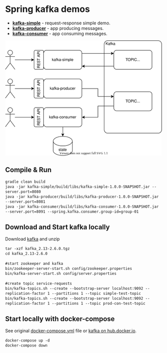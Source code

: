 # Spring kafka demos

* [__kafka-simple__](kafka-simple) - request-response simple demo.
* [__kafka-producer__](kafka-producer) - app producing messages.
* [__kafka-consumer__](kafka-consumer) - app consuming messages.

![architecture](docs/kafka-demo.svg)

## Compile & Run 
```
gradle clean build
java -jar kafka-simple/build/libs/kafka-simple-1.0.0-SNAPSHOT.jar --server.port=8080
java -jar kafka-producer/build/libs/kafka-producer-1.0.0-SNAPSHOT.jar --server.port=8081
java -jar kafka-consumer/build/libs/kafka-consumer-1.0.0-SNAPSHOT.jar --server.port=8091 --spring.kafka.consumer.group-id=group-01
```

## Download and Start kafka locally
Download [kafka](https://downloads.apache.org/kafka/2.6.0/kafka_2.13-2.6.0.tgz) and unzip
```
tar -xzf kafka_2.13-2.6.0.tgz
cd kafka_2.13-2.6.0

#start zookeeper and kafka
bin/zookeeper-server-start.sh config/zookeeper.properties
bin/kafka-server-start.sh config/server.properties

#create topic service-requests
bin/kafka-topics.sh --create --bootstrap-server localhost:9092 --replication-factor 1 --partitions 1 --topic simple-test-topic
bin/kafka-topics.sh --create --bootstrap-server localhost:9092 --replication-factor 1 --partitions 1 --topic prod-con-test-topic
```

## Start locally with docker-compose
See original [docker-compose.yml](https://raw.githubusercontent.com/bitnami/bitnami-docker-kafka/master/docker-compose.yml) file 
or [kafka on hub.docker.io](https://hub.docker.com/r/bitnami/kafka/). 
```
docker-compose up -d
docker-compose down
```
